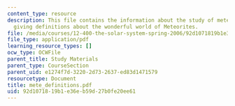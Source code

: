 ```yaml
---
content_type: resource
description: This file contains the information about the study of meteorites and
  giving definitions about the wonderful world of Meteorites.
file: /media/courses/12-400-the-solar-system-spring-2006/92d1071819b1e36eb59d27b0fe20ee61_mete_definitions.pdf
file_type: application/pdf
learning_resource_types: []
ocw_type: OCWFile
parent_title: Study Materials
parent_type: CourseSection
parent_uid: e1274f7d-3220-2d73-2637-ed83d1471579
resourcetype: Document
title: mete_definitions.pdf
uid: 92d10718-19b1-e36e-b59d-27b0fe20ee61
---
```

